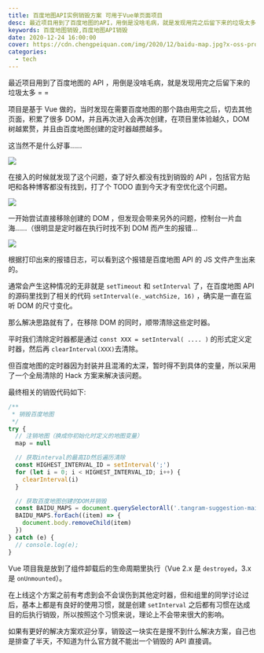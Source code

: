 ```yaml
---
title: 百度地图API实例销毁方案 可用于Vue单页面项目
desc: 最近项目用到了百度地图的API，用倒是没啥毛病，就是发现用完之后留下来的垃圾太多 = = 项目是基于Vue做的，当时发现在需要百度地图的那个路由用完之后，切去其他页面，积累了很多DOM，并且再次进入会再次创建，在项目里体验越久，DOM树越累赘，并且由百度地图创建的定时器越攒越多。
keywords: 百度地图销毁,百度地图API销毁
date: 2020-12-24 16:00:00
cover: https://cdn.chengpeiquan.com/img/2020/12/baidu-map.jpg?x-oss-process=image/interlace,1
categories:
  - tech
---
```


最近项目用到了百度地图的 API ，用倒是没啥毛病，就是发现用完之后留下来的垃圾太多 = =

项目是基于 Vue 做的，当时发现在需要百度地图的那个路由用完之后，切去其他页面，积累了很多 DOM，并且再次进入会再次创建，在项目里体验越久，DOM 树越累赘，并且由百度地图创建的定时器越攒越多。

这当然不是什么好事……

![](https://cdn.chengpeiquan.com/img/2020/12/2.jpg?x-oss-process=image/interlace,1)

在接入的时候就发现了这个问题，查了好久都没有找到销毁的 API ，包括官方贴吧和各种博客都没有找到，打了个 TODO 直到今天才有空优化这个问题。

![](https://cdn.chengpeiquan.com/img/2020/12/1.png)

一开始尝试直接移除创建的 DOM ，但发现会带来另外的问题，控制台一片血海……（很明显是定时器在执行时找不到 DOM 而产生的报错…

![](https://cdn.chengpeiquan.com/img/2020/12/3.jpg?x-oss-process=image/interlace,1)

根据打印出来的报错日志，可以看到这个报错是百度地图 API 的 JS 文件产生出来的。

通常会产生这种情况的无非就是 `setTimeout` 和 `setInterval` 了，在百度地图 API 的源码里找到了相关的代码 `setInterval(e._watchSize, 16)` ，确实是一直在监听 DOM 的尺寸变化。

那么解决思路就有了，在移除 DOM 的同时，顺带清除这些定时器。

平时我们清除定时器都是通过 `const XXX = setInterval( .... )` 的形式定义定时器，然后再 `clearInterval(XXX)`去清除。

但百度地图的定时器因为封装并且混淆的太深，暂时得不到具体的变量，所以采用了一个全局清除的 Hack 方案来解决该问题。

最终相关的销毁代码如下:

```js
/**
 * 销毁百度地图
 */
try {
  // 注销地图（换成你初始化时定义的地图变量）
  map = null

  // 获取interval的最高ID然后遍历清除
  const HIGHEST_INTERVAL_ID = setInterval(';')
  for (let i = 0; i < HIGHEST_INTERVAL_ID; i++) {
    clearInterval(i)
  }

  // 获取百度地图创建的DOM并销毁
  const BAIDU_MAPS = document.querySelectorAll('.tangram-suggestion-main')
  BAIDU_MAPS.forEach((item) => {
    document.body.removeChild(item)
  })
} catch (e) {
  // console.log(e);
}
```

Vue 项目我是放到了组件卸载后的生命周期里执行（Vue 2.x 是 `destroyed`，3.x 是 `onUnmounted`）。

在上线这个方案之前有考虑到会不会误伤到其他定时器，但和组里的同学讨论过后，基本上都是有良好的使用习惯，就是创建 `setInterval` 之后都有习惯在达成目的后执行销毁，所以按照这个习惯来说，理论上不会带来很大的影响。

如果有更好的解决方案欢迎分享，销毁这一块实在是搜不到什么解决方案，自己也是排查了半天，不知道为什么官方就不能出一个销毁的 API 直接调。
